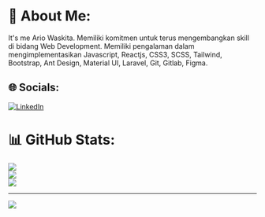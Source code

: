 # 💫 About Me:
It's me Ario Waskita. Memiliki komitmen untuk terus mengembangkan skill di bidang Web Development. Memiliki pengalaman dalam mengimplementasikan Javascript, Reactjs, CSS3, SCSS, Tailwind, Bootstrap, Ant Design, Material UI, Laravel, Git, Gitlab, Figma.


## 🌐 Socials:
[![LinkedIn](https://img.shields.io/badge/LinkedIn-%230077B5.svg?logo=linkedin&logoColor=white)](https://linkedin.com/in/ario-waskita) 
# 📊 GitHub Stats:
![](https://github-readme-stats.vercel.app/api?username=ariokt&theme=merko&hide_border=true&include_all_commits=true&count_private=true)<br/>
![](https://github-readme-streak-stats.herokuapp.com/?user=ariokt&theme=merko&hide_border=true)<br/>
![](https://github-readme-stats.vercel.app/api/top-langs/?username=ariokt&theme=merko&hide_border=true&include_all_commits=true&count_private=true&layout=compact)

---
[![](https://visitcount.itsvg.in/api?id=ariokt&icon=0&color=0)](https://visitcount.itsvg.in)

<!-- Proudly created with GPRM ( https://gprm.itsvg.in ) -->

